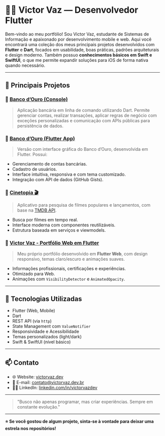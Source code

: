 
# 👨‍💻 Victor Vaz — Desenvolvedor Flutter

Bem-vindo ao meu portfólio! Sou Victor Vaz, estudante de Sistemas de Informação e apaixonado por desenvolvimento mobile e web. Aqui você encontrará uma coleção dos meus principais projetos desenvolvidos com **Flutter** e **Dart**, focados em usabilidade, boas práticas, padrões arquiteturais e design moderno. Também possuo **conhecimentos básicos em Swift e SwiftUI**, o que me permite expandir soluções para iOS de forma nativa quando necessário.

---

## 🌟 Principais Projetos

### 🔹 [Banco d’Ouro (Console)](https://github.com/victorvazdev/dart_banco_douro)
> Aplicação bancária em linha de comando utilizando Dart. Permite gerenciar contas, realizar transações, aplicar regras de negócio com exceções personalizadas e comunicação com APIs públicas para persistência de dados.

### 🔹 [Banco d’Ouro (Flutter App)](https://github.com/victorvazdev/flutter_banco_douro)
> Versão com interface gráfica do Banco d’Ouro, desenvolvida em Flutter. Possui:
- Gerenciamento de contas bancárias.
- Cadastro de usuários.
- Interface intuitiva, responsiva e com tema customizado.
- Integração com API de dados (GitHub Gists).

### 🔹 [Cinetopia 🎬](https://github.com/victorvazdev/flutter_cinetopia)
> Aplicativo para pesquisa de filmes populares e lançamentos, com base na [TMDB API](https://www.themoviedb.org/).
- Busca por filmes em tempo real.
- Interface moderna com componentes reutilizáveis.
- Estrutura baseada em serviços e viewmodels.

### 🔹 [Victor Vaz - Portfólio Web em Flutter](https://github.com/victorvazdev/victor_vaz_portfolio)
> Meu próprio portfólio desenvolvido em **Flutter Web**, com design responsivo, temas claro/escuro e animações suaves.
- Informações profissionais, certificações e experiências.
- Otimizado para Web.
- Animações com `VisibilityDetector` e `AnimatedOpacity`.

---

## 🧰 Tecnologias Utilizadas

- Flutter (Web, Mobile)
- Dart
- REST API (via `http`)
- State Management com `ValueNotifier`
- Responsividade e Acessibilidade
- Temas personalizados (light/dark)
- Swift & SwiftUI (nível básico)

---

## 📫 Contato

- 🌐 Website: [victorvaz.dev](https://victorvaz.dev)
- 📧 E-mail: contato@victorvaz.dev.br
- 🧑‍💼 LinkedIn: [linkedin.com/in/victorvazdev](https://www.linkedin.com/in/victorvazdev)

---

> "Busco não apenas programar, mas criar experiências. Sempre em constante evolução."

---

**⭐ Se você gostou de algum projeto, sinta-se à vontade para deixar uma estrela nos repositórios!**
